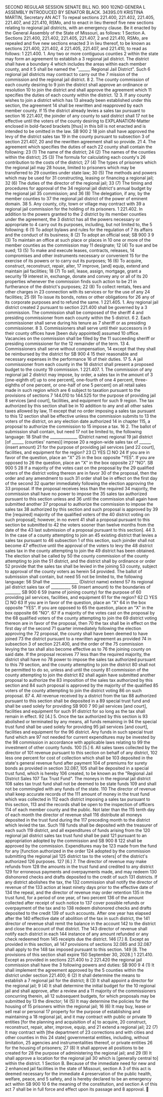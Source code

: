 SECOND REGULAR SESSION
SENATE BILL NO. 900
102ND GENERA L ASSEMBLY
INTRODUCED BY SENATOR BLACK.
3439S.01I KRISTINA MARTIN, Secretary
AN ACT
To repeal sections 221.400, 221.402, 221.405, 221.407, and 221.410, RSMo, and to enact in lieu
thereof five new sections relating to regional jail districts, with an emergency clause.
Be it enacted by the General Assembly of the State of Missouri, as follows:
1 Section A. Sections 221.400, 221.402, 221.405, 221.407,
2 and 221.410, RSMo, are repealed and five new sections enacted
3 in lieu thereof, to be known as sections 221.400, 221.402,
4 221.405, 221.407, and 221.410, to read as follows:
1 221.400. 1. Any two or more contiguous counties
2 within the state may form an agreement to establish a
3 regional jail district. The district shall have a boundary
4 which includes the areas within each member county, and it
5 shall be named the "______ Regional Jail District". Such
6 regional jail districts may contract to carry out the
7 mission of the commission and the regional jail district.
8 2. The county commission of each county desiring to
9 join the district shall approve an ordinance or resolution
10 to join the district and shall approve the agreement which
11 specifies the duties of each county within the district.
12 3. If any county wishes to join a district which has
13 already been established under this section, the agreement
14 shall be rewritten and reapproved by each member county. If
15 the district already levies a sales tax pursuant to section
16 221.407, the joinder of any county to said district shall
17 not be effective until the voters of the county desiring to
EXPLANATION-Matter enclosed in bold-faced brackets [thus] in this bill is not enacted
and is intended to be omitted in the law.
SB 900 2
18 join shall have approved the levy of the district sales tax
19 in the county pursuant to subsection 3 of section 221.407,
20 and the rewritten agreement shall so provide.
21 4. The agreement which specifies the duties of each
22 county shall contain the following:
23 (1) The name of the district;
24 (2) The names of the counties within the district;
25 (3) The formula for calculating each county's
26 contribution to the costs of the district;
27 (4) The types of prisoners which the regional jail may
28 house, limited to prisoners which may be transferred to
29 counties under state law;
30 (5) The methods and powers which may be used for
31 constructing, leasing or financing a regional jail;
32 (6) The duties of the director of the regional jail;
33 (7) The timing and procedures for approval of the
34 regional jail district's annual budget by the regional jail
35 commission; and
36 (8) The delegation, if any, by the member counties to
37 the regional jail district of the power of eminent domain.
38 5. Any county, city, town or village may contract with
39 a regional jail commission for the holding of its prisoners.
1 221.402. In addition to the powers granted to the
2 district by its member counties under the agreement, the
3 district has all the powers necessary or appropriate to
4 carry out its purposes, including, but not limited to, the
5 following:
6 (1) To adopt bylaws and rules for the regulation of
7 its affairs and the conduct of its business;
8 (2) To adopt an official seal;
SB 900 3
9 (3) To maintain an office at such place or places in
10 one or more of the member counties as the commission may
11 designate;
12 (4) To sue and be sued;
13 (5) To make and execute leases, contracts, releases,
14 compromises and other instruments necessary or convenient
15 for the exercise of its powers or to carry out its purposes;
16 (6) To acquire, construct, reconstruct, repair, alter,
17 improve, [and] equip, extend and maintain jail facilities;
18 (7) To sell, lease, assign, mortgage, grant a security
19 interest in, exchange, donate and convey any or all of its
20 properties whenever the commission finds such action to be
21 in furtherance of the district's purposes;
22 (8) To collect rentals, fees and other charges in
23 connection with its services or for the use of any
24 facilities;
25 (9) To issue its bonds, notes or other obligations for
26 any of its corporate purposes and to refund the same.
1 221.405. 1. Any regional jail district created
2 pursuant to section 221.400 shall be governed by a
3 commission. The commission shall be composed of the sheriff
4 and presiding commissioner from each county within the
5 district.
6 2. Each commissioner shall serve during his tenure as
7 sheriff or as presiding commissioner.
8 3. Commissioners shall serve until their successors in
9 their county offices have [been duly appointed] assumed
10 office. Vacancies on the commission shall be filled by the
11 succeeding sheriff or presiding commissioner for the
12 remainder of the term.
13 4. Commissioners shall serve without compensation,
14 except that they shall be reimbursed by the district for
SB 900 4
15 their reasonable and necessary expenses in the performance
16 of their duties.
17 5. A jail commissioner from each county in the
18 district shall present a proposed budget to the county
19 commission.
1 221.407. 1. The commission of any regional jail
2 district may impose, by order, a sales tax in the amount of
3 [one-eighth of] up to one percent[, one-fourth of one
4 percent, three-eighths of one percent, or one-half of one
5 percent] on all retail sales made in such region which are
6 subject to taxation pursuant to the provisions of sections
7 144.010 to 144.525 for the purpose of providing jail
8 services [and court], facilities, and equipment for such
9 region. The tax authorized by this section shall be in
10 addition to any and all other sales taxes allowed by law,
11 except that no order imposing a sales tax pursuant to this
12 section shall be effective unless the commission submits to
13 the voters of the district, on any election date authorized
14 in chapter 115, a proposal to authorize the commission to
15 impose a tax.
16 2. The ballot of submission shall contain, but need
17 not be limited to, the following language:
18 Shall the ______________ (District name) regional
19 jail district [of ______ (counties' names)] impose
20 a region-wide sales tax of ______ (insert amount)
21 for the purpose of providing jail services [and
22 court], facilities, and equipment for the region?
23 □ YES □ NO
24 If you are in favor of the question, place an "X"
25 in the box opposite "YES". If you are opposed to
26 the question, place an "X" in the box opposite
27 "NO".
SB 900 5
28 If a majority of the votes cast on the proposal by the
29 qualified voters of the district voting thereon are in favor
30 of the proposal, then the order and any amendment to such
31 order shall be in effect on the first day of the second
32 quarter immediately following the election approving the
33 proposal. If the proposal receives less than the required
34 majority, the commission shall have no power to impose the
35 sales tax authorized pursuant to this section unless and
36 until the commission shall again have submitted another
37 proposal to authorize the commission to impose the sales tax
38 authorized by this section and such proposal is approved by
39 the [required] majority of the qualified voters of the
40 district voting on such proposal[; however, in no event
41 shall a proposal pursuant to this section be submitted to
42 the voters sooner than twelve months from the date of the
43 last submission of a proposal pursuant to this section].
44 3. In the case of a county attempting to join an
45 existing district that levies a sales tax pursuant to
46 subsection 1 of this section, such joinder shall not become
47 effective until the approval of the voters to levy the
48 district sales tax in the county attempting to join the
49 district has been obtained. The election shall be called by
50 the county commission of the county attempting to join the
51 district, and the district shall by ordinance or order
52 provide that the sales tax shall be levied in the joining
53 county, subject to approval of the county voters as herein
54 provided. The ballot of submission shall contain, but need
55 not be limited to, the following language:
56 Shall the ______________ (District name) extend
57 its regional jail district sales tax of __________
58 (insert amount) to the boundaries of ________
SB 900 6
59 (name of joining county) for the purpose of
60 providing jail services, facilities, and equipment
61 for the region?
62 □ YES □ NO
63 If you are in favor of the question, place an "X"
64 in the box opposite "YES". If you are opposed to
65 the question, place an "X" in the box opposite
66 "NO".
67 If a majority of the votes cast on the proposal by the
68 qualified voters of the county attempting to join the
69 district voting thereon are in favor of the proposal, then
70 the tax shall be in effect on the first day of the second
71 quarter immediately following the election approving the
72 proposal, the county shall have been deemed to have joined
73 the district pursuant to a rewritten agreement as provided
74 in subsection 3 of section 221.400, and the order of the
75 commission levying the tax shall also become effective as to
76 the joining county on said date. If the proposal receives
77 less than the required majority, the district shall have no
78 power to impose the sales tax authorized pursuant to this
79 section, and the county attempting to join the district
80 shall not be permitted to do so, unless and until the county
81 commission of the county attempting to join the district
82 shall again have submitted another proposal to authorize the
83 imposition of the sales tax authorized by this section and
84 such proposal is approved by the majority of the qualified
85 voters of the county attempting to join the district voting
86 on such proposal.
87 4. All revenue received by a district from the tax
88 authorized pursuant to this section shall be deposited in a
89 special trust fund and shall be used solely for providing
SB 900 7
90 jail services [and court], facilities and equipment for such
91 district for so long as the tax shall remain in effect.
92 [4.] 5. Once the tax authorized by this section is
93 abolished or terminated by any means, all funds remaining in
94 the special trust fund shall be used solely for providing
95 jail services [and court], facilities and equipment for the
96 district. Any funds in such special trust fund which are
97 not needed for current expenditures may be invested by the
98 commission in accordance with applicable laws relating to
99 the investment of other county funds.
100 [5.] 6. All sales taxes collected by the director of
101 revenue pursuant to this section on behalf of any district,
102 less one percent for cost of collection which shall be
103 deposited in the state's general revenue fund after payment
104 of premiums for surety bonds as provided in section 32.087,
105 shall be deposited in a special trust fund, which is hereby
106 created, to be known as the "Regional Jail District Sales
107 Tax Trust Fund". The moneys in the regional jail district
108 sales tax trust fund shall not be deemed to be state funds
109 and shall not be commingled with any funds of the state.
110 The director of revenue shall keep accurate records of the
111 amount of money in the trust fund which was collected in
112 each district imposing a sales tax pursuant to this section,
113 and the records shall be open to the inspection of officers
114 of each member county and the public. Not later than the
115 tenth day of each month the director of revenue shall
116 distribute all moneys deposited in the trust fund during the
117 preceding month to the district which levied the tax. Such
118 funds shall be deposited with the treasurer of each such
119 district, and all expenditures of funds arising from the
120 regional jail district sales tax trust fund shall be paid
121 pursuant to an appropriation adopted by the commission and
SB 900 8
122 shall be approved by the commission. Expenditures may be
123 made from the fund for any [function authorized in the order
124 adopted by the commission submitting the regional jail
125 district tax to the voters] of the district's authorized
126 purposes.
127 [6.] 7. The director of revenue may make refunds from
128 the amounts in the trust fund and credited to any district
129 for erroneous payments and overpayments made, and may redeem
130 dishonored checks and drafts deposited to the credit of such
131 districts. If any district abolishes the tax, the
132 commission shall notify the director of revenue of the
133 action at least ninety days prior to the effective date of
134 the repeal, and the director of revenue may order retention
135 in the trust fund, for a period of one year, of two percent
136 of the amount collected after receipt of such notice to
137 cover possible refunds or overpayment of the tax and to
138 redeem dishonored checks and drafts deposited to the credit
139 of such accounts. After one year has elapsed after the
140 effective date of abolition of the tax in such district, the
141 director of revenue shall remit the balance in the account
142 to the district and close the account of that district. The
143 director of revenue shall notify each district in each
144 instance of any amount refunded or any check redeemed from
145 receipts due the district.
146 [7.] 8. Except as provided in this section, all
147 provisions of sections 32.085 and 32.087 shall apply to the
148 tax imposed pursuant to this section.
149 [8. The provisions of this section shall expire
150 September 30, 2028.]
1 221.410. Except as provided in sections 221.400 to
2 221.420 the regional jail commission shall have the
3 following powers and duties:
SB 900 9
4 (1) It shall implement the agreement approved by the
5 counties within the district under section 221.400;
6 (2) It shall determine the means to establish a
7 regional jail for the district;
8 (3) It shall appoint a director for the regional jail;
9 (4) It shall determine the initial budget for the
10 regional jail and shall approve, after a review and a
11 majority of the commissioners concurring therein, all
12 subsequent budgets, for which proposals may be submitted by
13 the director;
14 (5) It may determine the policies for the housing of
15 prisoners within the regional jail;
16 (6) It may buy, lease or sell real or personal
17 property for the purpose of establishing and maintaining a
18 regional jail, and it may contract with public or private
19 entities [for the planning and acquisition of a] to acquire,
20 construct, reconstruct, repair, alter, improve, equip, and
21 extend a regional jail;
22 (7) It may contract with [the department of
23 corrections and with cities and other counties in this
24 state] governmental entities, including, without limitation,
25 agencies and instrumentalities thereof, or private entities
26 for the housing of prisoners;
27 (8) It shall approve all positions to be created for
28 the purpose of administering the regional jail; and
29 (9) It shall approve a location for the regional jail
30 which is [generally central to] within the district.
1 Section B. Because of the immediate need for new and
2 enhanced jail facilities in the state of Missouri, section A
3 of this act is deemed necessary for the immediate
4 preservation of the public health, welfare, peace, and
5 safety, and is hereby declared to be an emergency act within
SB 900 10
6 the meaning of the constitution, and section A of this act
7 shall be in full force and effect upon its passage and
8 approval.

